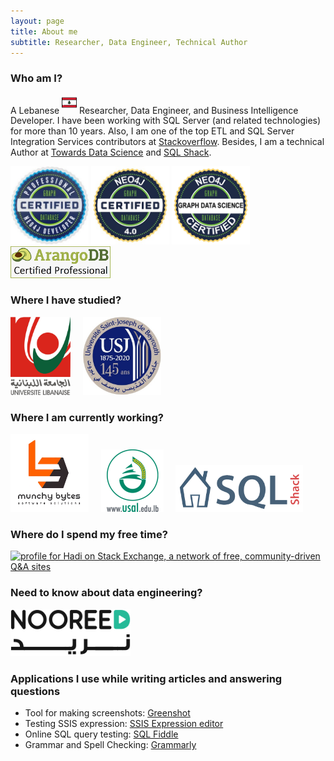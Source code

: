 ```yaml
---
layout: page
title: About me
subtitle: Researcher, Data Engineer, Technical Author
---
```


### Who am I?

A Lebanese <sup><a href="https://en.wikipedia.org/wiki/Lebanon"><img src="/assets/img/aboutme/icon-lb.png" height="24pt" width="24pt"/></a></sup> Researcher, Data Engineer, and Business Intelligence Developer.
I have been working with SQL Server (and related technologies) for more than 10 years. Also, I am one of the top ETL and SQL Server Integration Services contributors at [Stackoverflow](https://stackoverflow.com/users/7031230/hadi). Besides, I am a technical Author at [Towards Data Science](https://hadi-fadlullah.medium.com/) and [SQL Shack](https://www.sqlshack.com/author/hadi/).

<img  src= "/assets/badges/Neo4jCP.jpeg" height="125pt"> <img  src= "/assets/badges/Neo4j4.jpg" height="125pt"> <img  src= "/assets/badges/Neo4j_GDS.png" height="125pt"> <img  src= "/assets/badges/ArangoDB-Certificate.png" width="160pt">

### Where I have studied?

<a href="https://ul.edu.lb"><img  src= "/assets/img/aboutme/lu.png" height="125pt"></a>&nbsp;&nbsp;&nbsp;&nbsp;&nbsp;<a href="https://usj.edu.lb"><img src= "/assets/img/aboutme/usj.jpg" height="125pt"></a>

### Where I am currently working?

<a href ="https://medium.com/munchy-bytes"><img  src= "/assets/img/aboutme/munchybytes_wb.png" height="125pt" width="125pt"></a>&nbsp;&nbsp;&nbsp;&nbsp;&nbsp;<a href="https://www.usal.edu.lb/"><img src= "/assets/img/aboutme/usal2.png" height="100pt"></a>&nbsp;&nbsp;&nbsp;&nbsp;&nbsp;<a href="https://www.sqlshack.com/author/hadi/"><img src= "/assets/img/aboutme/sqlshack.png" height="75pt"></a>

### Where do I spend my free time?

<a href="https://stackexchange.com/users/9455902/hadi?tab=accounts"><img src="https://stackexchange.com/users/flair/9455902.png?theme=clean" width="233" height="65" alt="profile for Hadi on Stack Exchange, a network of free, community-driven Q&amp;A sites" title="profile for Hadi on Stack Exchange, a network of free, community-driven Q&amp;A sites"></a>

### Need to know about data engineering?

<a href="https://nooreedconnect.getbee.com/experts/7342"><img  src= "/assets/img/aboutme/nooreed.png" height="75pt"></a>

### Applications I use while writing articles and answering questions

- Tool for making screenshots: [Greenshot](https://getgreenshot.org/)
- Testing SSIS expression: [SSIS Expression editor](https://github.com/sqlgreen/SSIS-Expression-Editor)
- Online SQL query testing: [SQL Fiddle](http://sqlfiddle.com/)
- Grammar and Spell Checking: [Grammarly](https://grammarly.com/)
